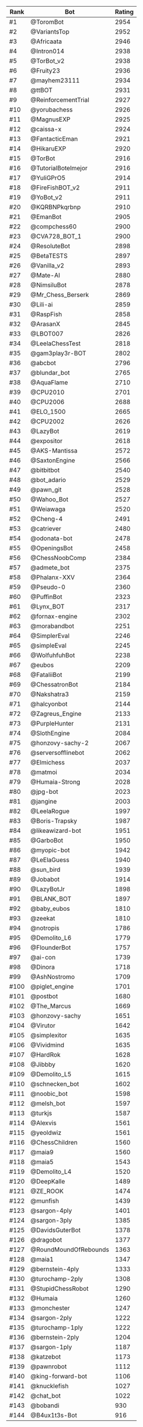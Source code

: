 Rank|Bot|Rating
---|---|---
#1|@ToromBot|2954
#2|@VariantsTop|2952
#3|@Africaata|2946
#4|@Intron014|2938
#5|@TorBot_v2|2938
#6|@Fruity23|2936
#7|@mayhem23111|2934
#8|@ttBOT|2931
#9|@ReinforcementTrial|2927
#10|@yorubachess|2926
#11|@MagnusEXP|2925
#12|@caissa-x|2924
#13|@FantacticEman|2921
#14|@HikaruEXP|2920
#15|@TorBot|2916
#16|@TutorialBotelmejor|2916
#17|@YuliGPrO5|2914
#18|@FireFishBOT_v2|2911
#19|@YoBot_v2|2911
#20|@KQRBNPkqrbnp|2910
#21|@EmanBot|2905
#22|@compchess60|2900
#23|@CVA728_BOT_1|2900
#24|@ResoluteBot|2898
#25|@BetaTESTS|2897
#26|@Vanilla_v2|2893
#27|@Mate-AI|2880
#28|@NimsiluBot|2878
#29|@Mr_Chess_Berserk|2869
#30|@Lili-ai|2859
#31|@RaspFish|2858
#32|@ArasanX|2845
#33|@LBOT007|2826
#34|@LeelaChessTest|2818
#35|@gam3play3r-BOT|2802
#36|@abcbot|2796
#37|@blundar_bot|2765
#38|@AquaFlame|2710
#39|@CPU2010|2701
#40|@CPU2006|2688
#41|@ELO_1500|2665
#42|@CPU2002|2626
#43|@LazyBot|2619
#44|@expositor|2618
#45|@AKS-Mantissa|2572
#46|@SaxtonEngine|2566
#47|@bitbitbot|2540
#48|@bot_adario|2529
#49|@pawn_git|2528
#50|@Wahoo_Bot|2527
#51|@Weiawaga|2520
#52|@Cheng-4|2491
#53|@catriever|2480
#54|@odonata-bot|2478
#55|@OpeningsBot|2458
#56|@ChessNoobComp|2384
#57|@admete_bot|2375
#58|@Phalanx-XXV|2364
#59|@Pseudo-0|2360
#60|@PuffinBot|2323
#61|@Lynx_BOT|2317
#62|@fornax-engine|2302
#63|@morabandbot|2251
#64|@SimplerEval|2246
#65|@simpleEval|2245
#66|@WolfuhfuhBot|2238
#67|@eubos|2209
#68|@FataliiBot|2199
#69|@ChessatronBot|2184
#70|@Nakshatra3|2159
#71|@halcyonbot|2144
#72|@Zagreus_Engine|2133
#73|@PurpleHunter|2131
#74|@SlothEngine|2084
#75|@honzovy-sachy-2|2067
#76|@serversofflinebot|2062
#77|@Elmichess|2037
#78|@matmoi|2034
#79|@Humaia-Strong|2028
#80|@jpg-bot|2023
#81|@jangine|2003
#82|@LeelaRogue|1997
#83|@Boris-Trapsky|1987
#84|@likeawizard-bot|1951
#85|@GarboBot|1950
#86|@myopic-bot|1942
#87|@LeElaGuess|1940
#88|@sun_bird|1939
#89|@Jobabot|1914
#90|@LazyBotJr|1898
#91|@BLANK_BOT|1897
#92|@baby_eubos|1810
#93|@zeekat|1810
#94|@notropis|1786
#95|@Demolito_L6|1779
#96|@FlounderBot|1757
#97|@ai-con|1739
#98|@Dinora|1718
#99|@AshNostromo|1709
#100|@piglet_engine|1701
#101|@postbot|1680
#102|@The_Marcus|1669
#103|@honzovy-sachy|1651
#104|@Virutor|1642
#105|@simplexitor|1635
#106|@Vividmind|1635
#107|@HardRok|1628
#108|@Jibbby|1620
#109|@Demolito_L5|1615
#110|@schnecken_bot|1602
#111|@noobic_bot|1598
#112|@melsh_bot|1597
#113|@turkjs|1587
#114|@Alexvis|1561
#115|@yeoldwiz|1561
#116|@ChessChildren|1560
#117|@maia9|1560
#118|@maia5|1543
#119|@Demolito_L4|1520
#120|@DeepKalle|1489
#121|@ZE_ROOK|1474
#122|@munfish|1439
#123|@sargon-4ply|1401
#124|@sargon-3ply|1385
#125|@DavidsGuterBot|1378
#126|@dragobot|1377
#127|@RoundMoundOfRebounds|1363
#128|@maia1|1347
#129|@bernstein-4ply|1333
#130|@turochamp-2ply|1308
#131|@StupidChessRobot|1290
#132|@Humaia|1260
#133|@monchester|1247
#134|@sargon-2ply|1222
#135|@turochamp-1ply|1222
#136|@bernstein-2ply|1204
#137|@sargon-1ply|1187
#138|@katzebot|1173
#139|@pawnrobot|1112
#140|@king-forward-bot|1106
#141|@knucklefish|1027
#142|@chat_bot|1022
#143|@bobandi|930
#144|@B4ux1t3s-Bot|916
